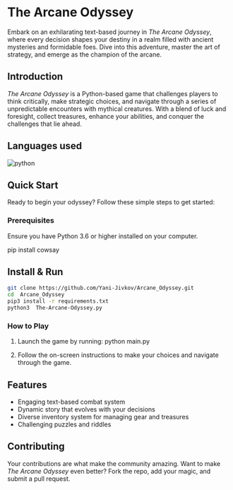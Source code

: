 # The Arcane Odyssey

Embark on an exhilarating text-based journey in *The Arcane Odyssey*, where every decision shapes your destiny in a realm filled with ancient mysteries and formidable foes. Dive into this adventure, master the art of strategy, and emerge as the champion of the arcane.

## Introduction

*The Arcane Odyssey* is a Python-based game that challenges players to think critically, make strategic choices, and navigate through a series of unpredictable encounters with mythical creatures. With a blend of luck and foresight, collect treasures, enhance your abilities, and conquer the challenges that lie ahead.

## Languages used

<img src = "https://img.shields.io/badge/python%20-%236C0101.svg?style=for-the-badge&logo=python&logoColor=white" alt="python"/>

## Quick Start

Ready to begin your odyssey? Follow these simple steps to get started:

### Prerequisites

Ensure you have Python 3.6 or higher installed on your computer.

pip install cowsay

## Install & Run

```sh
git clone https://github.com/Yani-Jivkov/Arcane_Odyssey.git
cd  Arcane_Odyssey
pip3 install -r requirements.txt
python3  The-Arcane-Odyssey.py
```

### How to Play

1. Launch the game by running:
python main.py

2. Follow the on-screen instructions to make your choices and navigate through the game.

## Features

- Engaging text-based combat system
- Dynamic story that evolves with your decisions
- Diverse inventory system for managing gear and treasures
- Challenging puzzles and riddles

## Contributing

Your contributions are what make the community amazing. Want to make *The Arcane Odyssey* even better? Fork the repo, add your magic, and submit a pull request.

